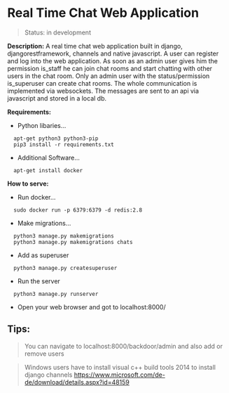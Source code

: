 # Real Time Chat Web Application

> Status: in development

**Description:**
A real time chat web application built in django, djangorestframework, channels and native javascript. A user can register and log into the web application. As soon as an admin user gives him the permission is_staff he can join chat rooms and start chatting with other users in the chat room. Only an admin user with the status/permission is_superuser can create chat rooms. The whole communication is implemented via websockets. The messages are sent to an api via javascript and stored in a local db.

**Requirements:**
* Python libaries...
```
  apt-get python3 python3-pip
  pip3 install -r requirements.txt
```

* Additional Software...
```
  apt-get install docker
```
**How to serve:**
* Run docker...
```
  sudo docker run -p 6379:6379 -d redis:2.8
```
* Make migrations...
```
  python3 manage.py makemigrations
  python3 manage.py makemigrations chats
```
* Add as superuser
```
  python3 manage.py createsuperuser
```
* Run the server
```
  python3 manage.py runserver
```
* Open your web browser and got to localhost:8000/

## Tips:
> You can navigate to localhost:8000/backdoor/admin and also add or remove users

> Windows users have to install visual c++ build tools 2014 to install django channels https://www.microsoft.com/de-de/download/details.aspx?id=48159
